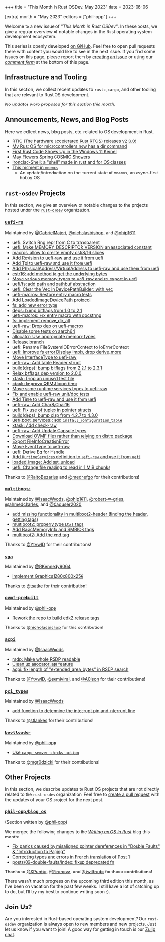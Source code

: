 +++
title = "This Month in Rust OSDev: May 2023"
date = 2023-06-06

[extra]
month = "May 2023"
editors = ["phil-opp"]
+++

Welcome to a new issue of _"This Month in Rust OSDev"_. In these posts, we give a regular overview of notable changes in the Rust operating system development ecosystem.

<!-- more -->

This series is openly developed [on GitHub](https://github.com/rust-osdev/homepage/). Feel free to open pull requests there with content you would like to see in the next issue. If you find some issues on this page, please report them by [creating an issue](https://github.com/rust-osdev/homepage/issues/new) or using our <a href="#comment-form">_comment form_</a> at the bottom of this page.

<!--
    This is a draft for the upcoming "This Month in Rust OSDev (May 2023)" post.
    Feel free to create pull requests against the `next` branch to add your
    content here.
    Please take a look at the past posts on https://rust-osdev.com/ to see the
    general structure of these posts.
-->

## Infrastructure and Tooling

In this section, we collect recent updates to `rustc`, `cargo`, and other tooling that are relevant to Rust OS development.

<!--
    Please use the following template:

    ### Summary
    <span class="maintainers">(Section written by [@author](https://github.com/author))</span>

    <text>
-->

_No updates were proposed for this section this month._

## Announcements, News, and Blog Posts

Here we collect news, blog posts, etc. related to OS development in Rust.

<!--
Please follow this template:

- [Title](https://example.com)
  - (optional) Some additional context
-->

- [RTIC (The hardware accelerated Rust RTOS) releases v2.0.0!](https://www.reddit.com/r/rust/comments/13xp6q9/rtic_the_hardware_accelerated_rust_rtos_releases/)
- [My Rust OS for microcontrollers now has a dir command](https://www.reddit.com/r/rust/comments/13aittv/media_my_rust_os_for_microcontrollers_now_has_a/)
- [First Rust Code Shows Up in the Windows 11 Kernel](https://www.thurrott.com/windows/windows-11/282995/first-rust-code-shows-up-in-the-windows-11-kernel)
- [May Flowers Spring COSMIC Showers](https://blog.system76.com/post/may-flowers-spring-cosmic-showers/)
- [Ironclad-Shell: a "shell" made in rust and for OS classes](https://www.reddit.com/r/rust/comments/13h1ii0/ironcladshell_a_shell_made_in_rust_and_for_os/)
- [This moment in `mnemos`](https://onevariable.com/blog/mnemos-moment-1/)
  - An update/introduction on the current state of `mnemos`, an async-first hobby OS


## `rust-osdev` Projects

In this section, we give an overview of notable changes to the projects hosted under the [`rust-osdev`] organization.

[`rust-osdev`]: https://github.com/rust-osdev/about

<!--
    Please use the following template:

    ### [`repo_name`](https://github.com/rust-osdev/repo_name)
    <span class="maintainers">Maintained by [@maintainer_1](https://github.com/maintainer_1)</span>

    The `repo_name` crate ...<<short introduction>>...

    We merged the following changes this month:
    <<changelog, either in list or text form>>
-->


### [`uefi-rs`](https://github.com/rust-osdev/uefi-rs)
<span class="maintainers">Maintained by [@GabrielMajeri](https://github.com/GabrielMajeri), [@nicholasbishop](https://github.com/nicholasbishop), and [@phip1611](https://github.com/phip1611)</span>

- [uefi: Switch Rng repr from C to transparent](https://github.com/rust-osdev/uefi-rs/pull/784)
- [uefi: Make MEMORY_DESCRIPTOR_VERSION an associated constant](https://github.com/rust-osdev/uefi-rs/pull/785)
- [macros: allow to create empty cstr8/16 slices](https://github.com/rust-osdev/uefi-rs/pull/786)
- [Add Revision to uefi-raw and use it from uefi](https://github.com/rust-osdev/uefi-rs/pull/783)
- [Add Tpl to uefi-raw and use it from uefi](https://github.com/rust-osdev/uefi-rs/pull/790)
- [Add PhysicalAddress/VirtualAddress to uefi-raw and use them from uefi](https://github.com/rust-osdev/uefi-rs/pull/789)
- [cstr16: add method to get the underlying bytes](https://github.com/rust-osdev/uefi-rs/pull/788)
- [Move various memory types to uefi-raw and re-export in uefi](https://github.com/rust-osdev/uefi-rs/pull/791)
- [uefi/fs: add path and pathbuf abstraction](https://github.com/rust-osdev/uefi-rs/pull/771)
- [uefi: Clear the Vec in DevicePathBuilder::with_vec](https://github.com/rust-osdev/uefi-rs/pull/794)
- [uefi-macros: Restore entry macro tests](https://github.com/rust-osdev/uefi-rs/pull/796)
- [Add LoadedImageDevicePath protocol](https://github.com/rust-osdev/uefi-rs/pull/795)
- [fs: add new error type](https://github.com/rust-osdev/uefi-rs/pull/792)
- [deps: bump bitflags from 1.0 to 2.1](https://github.com/rust-osdev/uefi-rs/pull/714)
- [uefi-macros: Fix entry macro with docstring](https://github.com/rust-osdev/uefi-rs/pull/797)
- [fs: implement remove_dir_all](https://github.com/rust-osdev/uefi-rs/pull/799)
- [uefi-raw: Drop dep on uefi-macros](https://github.com/rust-osdev/uefi-rs/pull/802)
- [Disable some tests on aarch64](https://github.com/rust-osdev/uefi-rs/pull/803)
- [allocator: Use appropriate memory types](https://github.com/rust-osdev/uefi-rs/pull/804)
- [Release branch](https://github.com/rust-osdev/uefi-rs/pull/806)
- [uefi: Rename FileSystemIOErrorContext to IoErrorContext](https://github.com/rust-osdev/uefi-rs/pull/807)
- [uefi: Improve fs error Display impls, drop derive_more](https://github.com/rust-osdev/uefi-rs/pull/808)
- [Move InterfaceType to uefi-raw](https://github.com/rust-osdev/uefi-rs/pull/811)
- [uefi-raw: Add table Header struct](https://github.com/rust-osdev/uefi-rs/pull/810)
- [build(deps): bump bitflags from 2.2.1 to 2.3.1](https://github.com/rust-osdev/uefi-rs/pull/814)
- [Relax bitflags dep version to 2.0.0](https://github.com/rust-osdev/uefi-rs/pull/815)
- [xtask: Drop an unused test file](https://github.com/rust-osdev/uefi-rs/pull/812)
- [xtask: Improve QEMU boot time](https://github.com/rust-osdev/uefi-rs/pull/805)
- [Move some runtime services types to uefi-raw](https://github.com/rust-osdev/uefi-rs/pull/813)
- [Fix and enable uefi-raw unit/doc tests](https://github.com/rust-osdev/uefi-rs/pull/816)
- [Add Time to uefi-raw and use it from uefi](https://github.com/rust-osdev/uefi-rs/pull/817)
- [uefi-raw: Add Char8/Char16](https://github.com/rust-osdev/uefi-rs/pull/809)
- [uefi: Fix use of tuples in pointer structs](https://github.com/rust-osdev/uefi-rs/pull/822)
- [build(deps): bump clap from 4.2.7 to 4.3.0](https://github.com/rust-osdev/uefi-rs/pull/823)
- [uefi(boot_services): add `install_configuration_table`](https://github.com/rust-osdev/uefi-rs/pull/821)
- [xtask: Add check-raw](https://github.com/rust-osdev/uefi-rs/pull/819)
- [uefi-raw: Add Update Capsule types](https://github.com/rust-osdev/uefi-rs/pull/818)
- [Download OVMF files rather than relying on distro package](https://github.com/rust-osdev/uefi-rs/pull/798)
- [Export FileInfoCreationError](https://github.com/rust-osdev/uefi-rs/pull/831)
- [Move EventType to uefi-raw](https://github.com/rust-osdev/uefi-rs/pull/833)
- [uefi: Derive Eq for Handle](https://github.com/rust-osdev/uefi-rs/pull/836)
- [Add `RuntimeServices` definition to `uefi-raw` and use it from `uefi`](https://github.com/rust-osdev/uefi-rs/pull/832)
- [loaded_image: Add set_unload](https://github.com/rust-osdev/uefi-rs/pull/835)
- [uefi: Change file reading to read in 1 MiB chunks](https://github.com/rust-osdev/uefi-rs/pull/834)

Thanks to [@RaitoBezarius](https://github.com/RaitoBezarius) and [@medhefgo](https://github.com/medhefgo) for their contributions!


### [`multiboot2`](https://github.com/rust-osdev/multiboot2)
<span class="maintainers">Maintained by [@IsaacWoods](https://github.com/IsaacWoods), [@phip1611](https://github.com/phip1611), [@robert-w-gries](https://github.com/robert-w-gries), [@ahmedcharles](https://github.com/ahmedcharles), and [@Caduser2020](https://github.com/Caduser2020)</span>

- [add missing functionality in multiboot2-header (finding the header, getting tags)](https://github.com/rust-osdev/multiboot2/pull/136)
- [multiboot2: properly type DST tags](https://github.com/rust-osdev/multiboot2/pull/134)
- [Add BasicMemoryInfo and SMBIOS tags](https://github.com/rust-osdev/multiboot2/pull/137)
- [multiboot2: Add the end tag](https://github.com/rust-osdev/multiboot2/pull/138)

Thanks to [@YtvwlD](https://github.com/YtvwlD) for their contributions!


### [`vga`](https://github.com/rust-osdev/vga)
<span class="maintainers">Maintained by [@RKennedy9064](https://github.com/RKennedy9064)</span>

- [implement Graphics1280x800x256](https://github.com/rust-osdev/vga/pull/32)

Thanks to [@tsatke](https://github.com/tsatke) for their contribution!


### [`ovmf-prebuilt`](https://github.com/rust-osdev/ovmf-prebuilt)
<span class="maintainers">Maintained by [@phil-opp](https://github.com/phil-opp)</span>

- [Rework the repo to build edk2 release tags](https://github.com/rust-osdev/ovmf-prebuilt/pull/1)

Thanks to [@nicholasbishop](https://github.com/nicholasbishop) for this contribution!


### [`acpi`](https://github.com/rust-osdev/acpi)
<span class="maintainers">Maintained by [@IsaacWoods](https://github.com/IsaacWoods)</span>

- [rsdp: Make whole RSDP readable](https://github.com/rust-osdev/acpi/pull/179)
- [Clean up allocator_api feature](https://github.com/rust-osdev/acpi/pull/177)
- [acpi: fix length of "extended_area_bytes" in RSDP search](https://github.com/rust-osdev/acpi/pull/164)

Thanks to [@YtvwlD](https://github.com/YtvwlD), [@semiviral](https://github.com/semiviral), and [@A0lson](https://github.com/A0lson) for their contributions!


### [`pci_types`](https://github.com/rust-osdev/pci_types)
<span class="maintainers">Maintained by [@IsaacWoods](https://github.com/IsaacWoods)</span>

- [add function to determine the inteerupt pin and interrupt line](https://github.com/rust-osdev/pci_types/pull/9)

Thanks to [@stlankes](https://github.com/stlankes) for their contributions!


### [`bootloader`](https://github.com/rust-osdev/bootloader)
<span class="maintainers">Maintained by [@phil-opp](https://github.com/phil-opp)</span>

- [Use `cargo-semver-checks-action`](https://github.com/rust-osdev/bootloader/pull/369)

Thanks to [@mgr0dzicki](https://github.com/mgr0dzicki) for their contributions!


## Other Projects

In this section, we describe updates to Rust OS projects that are not directly related to the `rust-osdev` organization. Feel free to [create a pull request](https://github.com/rust-osdev/homepage/pulls) with the updates of your OS project for the next post.

<!--
    Please use the following template:

    ### [`owner_name/repo_name`](https://github.com/rust-osdev/owner_name/repo_name)
    <span class="maintainers">(Section written by [@your_github_name](https://github.com/your_github_name))</span>

    ...<<your project updates>>...
-->

### [`phil-opp/blog_os`](https://github.com/phil-opp/blog_os)
<span class="maintainers">(Section written by [@phil-opp](https://github.com/phil-opp))</span>

We merged the following changes to the [_Writing an OS in Rust_](https://os.phil-opp.com/) blog this month:

- [Fix panics caused by misaligned pointer dereferences in "Double Faults" & "Introduction to Paging"](https://github.com/phil-opp/blog_os/pull/1226)
- [Correcting typos and errors in French translation of Post 1](https://github.com/phil-opp/blog_os/pull/1219)
- [posts/06-double-faults/index: fixup deprecated fn](https://github.com/phil-opp/blog_os/pull/1218)

Thanks to [@SPuntte](https://github.com/SPuntte), [@Firenezz](https://github.com/Firenezz), and [@twilfredo](https://github.com/twilfredo) for these contributions!

There wasn't much progress on the upcoming third edition this month, as I've been on vacation for the past few weeks. I still have a lot of catching up to do, but I'll try my best to continue writing soon :).

## Join Us?

Are you interested in Rust-based operating system development? Our `rust-osdev` organization is always open to new members and new projects. Just let us know if you want to join! A good way for getting in touch is our [Zulip chat](https://rust-osdev.zulipchat.com).

